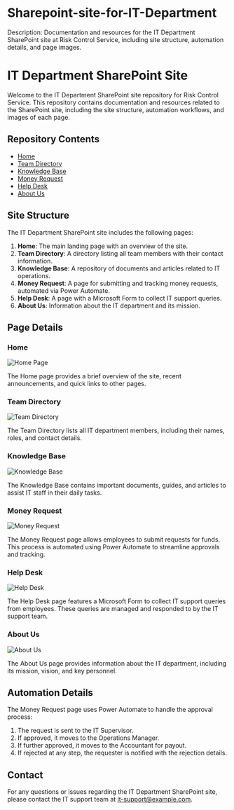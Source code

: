 # Sharepoint-site-for-IT-Department
Description: Documentation and resources for the IT Department SharePoint site at Risk Control Service, including site structure, automation details, and page images.
# IT Department SharePoint Site

Welcome to the IT Department SharePoint site repository for Risk Control Service. This repository contains documentation and resources related to the SharePoint site, including the site structure, automation workflows, and images of each page.

## Repository Contents

- [Home](#home)
- [Team Directory](#team-directory)
- [Knowledge Base](#knowledge-base)
- [Money Request](#money-request)
- [Help Desk](#help-desk)
- [About Us](#about-us)

## Site Structure

The IT Department SharePoint site includes the following pages:
1. **Home**: The main landing page with an overview of the site.
2. **Team Directory**: A directory listing all team members with their contact information.
3. **Knowledge Base**: A repository of documents and articles related to IT operations.
4. **Money Request**: A page for submitting and tracking money requests, automated via Power Automate.
5. **Help Desk**: A page with a Microsoft Form to collect IT support queries.
6. **About Us**: Information about the IT department and its mission.

## Page Details

### Home

![Home Page](images:home_page.png)

The Home page provides a brief overview of the site, recent announcements, and quick links to other pages.

### Team Directory

![Team Directory](images/team_directory.png)

The Team Directory lists all IT department members, including their names, roles, and contact details.

### Knowledge Base

![Knowledge Base](images/knowledge_base.png)

The Knowledge Base contains important documents, guides, and articles to assist IT staff in their daily tasks.

### Money Request

![Money Request](images/money_request.png)

The Money Request page allows employees to submit requests for funds. This process is automated using Power Automate to streamline approvals and tracking.

### Help Desk

![Help Desk](images/help_desk.png)

The Help Desk page features a Microsoft Form to collect IT support queries from employees. These queries are managed and responded to by the IT support team.

### About Us

![About Us](images/about_us.png)

The About Us page provides information about the IT department, including its mission, vision, and key personnel.

## Automation Details

The Money Request page uses Power Automate to handle the approval process:
1. The request is sent to the IT Supervisor.
2. If approved, it moves to the Operations Manager.
3. If further approved, it moves to the Accountant for payout.
4. If rejected at any step, the requester is notified with the rejection details.

## Contact

For any questions or issues regarding the IT Department SharePoint site, please contact the IT support team at [it-support@example.com](mailto:it-support@example.com).

